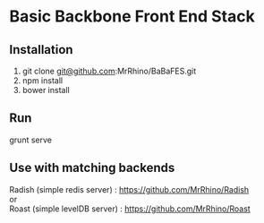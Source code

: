 Basic Backbone Front End Stack
=========

Installation
---------
1. git clone git@github.com:MrRhino/BaBaFES.git<br>
2. npm install<br>
3. bower install<br>

Run
---------
grunt serve

Use with matching backends
---------
Radish (simple redis server) : https://github.com/MrRhino/Radish<br>
or<br>
Roast (simple levelDB server) : https://github.com/MrRhino/Roast<br>
